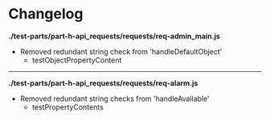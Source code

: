 # Changelog

**./test-parts/part-h-api_requests/requests/req-admin_main.js**
* Removed redundant string check from 'handleDefaultObject'
	* testObjectPropertyContent

---

**./test-parts/part-h-api_requests/requests/req-alarm.js**
* Removed redundant string checks from 'handleAvailable'
	* testPropertyContents
